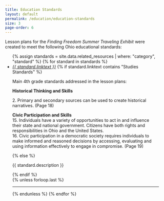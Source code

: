 ```yaml
---
title: Education Standards
layout: default
permalink: /education/education-standards
size: 3
page-order: 6
---
```


Lesson plans for the *Finding Freedom Summer Traveling Exhibit* were created to meet the following Ohio educational standards:


<ul class="list-unstyled">
    {% assign standards = site.data.related_resources | where: "category", "standard" %}
    {% for standard in standards %}
    <li class="mt-4 pb-2">
        <a href="{{ standard.url }}" target="_blank" class="h2 text-nondec"><i>{{ standard.linktext }}</i></a>
        {% if standard.linktext contains "Studies Standards" %}
        <p>Main 4th grade standards addressed in the lesson plans:</p>
            <div class="ps-5"><b>Historical Thinking and Skills</b>
            <p>2. Primary and secondary sources can be used to create historical narratives. (Page 18)</p>
            <p class="mb-0"><b>Civic Participation and Skills</b><br />15. Individuals have a variety of opportunities to act in and influence their state and national government. Citizens have both rights and responsibilities in Ohio and the United States.<br />16. Civic participation in a democratic society requires individuals to make informed and reasoned decisions by accessing, evaluating and using information effectively to engage in compromise. (Page 19)</p>
            </div>
        {% else %}
        <p>{{ standard.description }}</p>
        {% endif %}
    </li>
    {% unless forloop.last %}
    <hr>
    {% endunless %}
    {% endfor %}
</ul>